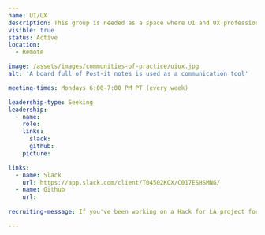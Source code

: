 ```yaml
---
name: UI/UX
description: This group is needed as a space where UI and UX professionals from different projects can come together to share effective practices, give and get mentorship, set standards and create guides for new projects.
visible: true
status: Active
location:
  - Remote

image: /assets/images/communities-of-practice/uiux.jpg
alt: 'A board full of Post-it notes is used as a communication tool'

meeting-times: Mondays 6:00-7:00 PM PT (every week)

leadership-type: Seeking
leadership:
  - name: 
    role: 
    links:
      slack: 
      github: 
    picture: 

links:
  - name: Slack
    url: https://app.slack.com/client/T04502KQX/C017ESHSMNG/
  - name: Github
    url: 
  
recruiting-message: If you've been working on a Hack for LA project for a month or more and are interested in organizing this group, join us at the Project/Product Management Community of Practice meeting to talk about how we can help you get this off the ground (the project leads will be able to get the word out to their project team).

---
```

